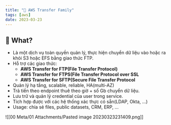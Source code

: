 ```yaml
---
title: "🌱 AWS Transfer Family"
tags: [aws]
date: 2023-03-23
---
```


## 🌿 What?
- Là một dịch vụ toàn quyền quản lý, thực hiện chuyển dữ liệu vào hoặc ra khỏi S3 hoặc EFS bằng giao thức FTP.
- Hỗ trợ các giao thức:
	- **AWS Transfer for FTP(File Transfer Protocol)**
	- **AWS Transfer for FTPS(File Transfer Protocol over SSL**
	- **AWS Transfer for SFTP(Secure File Transfer Protocol**
- Quản lý hạ tầng, scalable, reliable, HA(multi-AZ)
- Trả tiền theo endpoint thuê theo giờ + số Gb chuyển dữ liệu.
- Lưu trữ và quản lý credential của user trong service.
- Tích hợp được với các hệ thống xác thực có sẵn(LDAP, Okta, ...)
- Usage: chia sẻ files, public datasets, CRM, ERP, ...

![[00 Meta/01 Attachments/Pasted image 20230323231409.png]]
